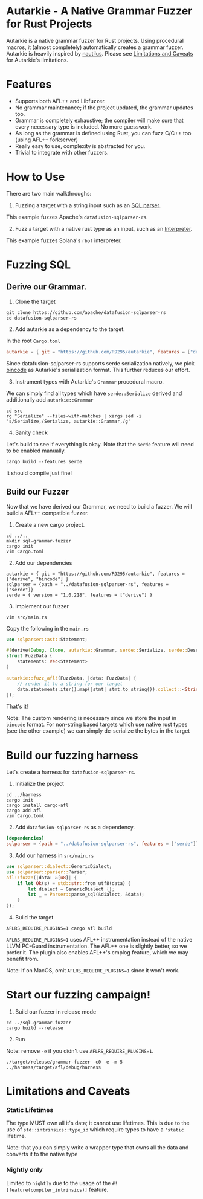 # Autarkie - A Native Grammar Fuzzer for Rust Projects
Autarkie is a native grammar fuzzer for Rust projects. Using procedural macros, it (almost completely) automatically creates a grammar fuzzer. Autarkie is heavily inspired by [nautilus](https://github.com/nautilus-fuzz/nautilus). Please see [Limitations and Caveats](#limitations-and-caveats) for Autarkie's limitations.

# Features
- Supports both AFL++ and Libfuzzer.
- No grammar maintenance; if the project updated, the grammar updates too.
- Grammar is completely exhaustive; the compiler will make sure that every necessary type is included. No more guesswork.
- As long as the grammar is defined using Rust, you can fuzz C/C++ too (using AFL++ forkserver)
- Really easy to use, complexity is abstracted for you.
- Trivial to integrate with other fuzzers.


# How to Use
There are two main walkthroughs:
1. Fuzzing a target with a string input such as an [SQL parser](https://github.com/apache/datafusion-sqlparser-rs).

This example fuzzes Apache's ``datafusion-sqlparser-rs``.

2. Fuzz a target with a native rust type as an input, such as an [Interpreter](https://github.com/solana-labs/rbpf).

This example fuzzes Solana's ``rbpf`` interpreter.

# Fuzzing SQL
## Derive our Grammar.
1. Clone the target
```
git clone https://github.com/apache/datafusion-sqlparser-rs
cd datafusion-sqlparser-rs
```
2. Add autarkie as a dependency to the target. 

In the root ``Cargo.toml``
``` toml
autarkie = { git = "https://github.com/R9295/autarkie", features = ["derive", "bincode"] }
```
Since datafusion-sqlparser-rs supports serde serialization natively, we pick [bincode](https://github.com/bincode-org/bincode) as Autarkie's serialization format. 
This further reduces our effort.

3. Instrument types with Autarkie's ``Grammar`` procedural macro.

We can simply find all types which have ``serde::Serialize`` derived and additionally add ``autarkie::Grammar``

```
cd src
rg "Serialize" --files-with-matches | xargs sed -i 's/Serialize,/Serialize, autarkie::Grammar,/g'
```

4. Sanity check

Let's build to see if everything is okay. Note that the ``serde`` feature will need to be enabled manually.
```
cargo build --features serde
```
It should compile just fine!

## Build our Fuzzer
Now that we have derived our Grammar, we need to build a fuzzer. 
We will build a AFL++ compatible fuzzer.
1. Create a new cargo project.
```
cd ../.. 
mkdir sql-grammar-fuzzer
cargo init
vim Cargo.toml
```
2. Add our dependencies
```
autarkie = { git = "https://github.com/R9295/autarkie", features = ["derive", "bincode"] }
sqlparser = {path = "../datafusion-sqlparser-rs", features = ["serde"]}
serde = { version = "1.0.218", features = ["derive"] }
```

3. Implement our fuzzer
```
vim src/main.rs
```
Copy the following in the ``main.rs``
``` rust
use sqlparser::ast::Statement;

#[derive(Debug, Clone, autarkie::Grammar, serde::Serialize, serde::Deserialize)]
struct FuzzData {
    statements: Vec<Statement> 
}

autarkie::fuzz_afl!(FuzzData, |data: FuzzData| {
    // render it to a string for our target
    data.statements.iter().map(|stmt| stmt.to_string()).collect::<String>().into_bytes()
});
```
That's it!

Note: The custom rendering is necessary since we store the input in ``bincode`` format. 
For non-string based targets which use native rust types (see the other example) we can simply de-serialize the bytes in the target


# Build our fuzzing harness
Let's create a harness for ``datafusion-sqlparser-rs``.

1. Initialize the project
```
cd ../harness
cargo init
cargo install cargo-afl
cargo add afl
vim Cargo.toml
```

2. Add ``datafusion-sqlparser-rs`` as a dependency.
``` toml
[dependencies]
sqlparser = {path = "../datafusion-sqlparser-rs", features = ["serde"]}
```

3. Add our harness in ``src/main.rs``
``` rust
use sqlparser::dialect::GenericDialect;
use sqlparser::parser::Parser;
afl::fuzz!(|data: &[u8]| {
    if let Ok(s) = std::str::from_utf8(data) {
        let dialect = GenericDialect {};
        let _ = Parser::parse_sql(&dialect, &data);
    }
});
```
4. Build the target
```
AFLRS_REQUIRE_PLUGINS=1 cargo afl build
```
``AFLRS_REQUIRE_PLUGINS=1`` uses AFL++ instrumentation instead of the native LLVM PC-Guard instrumentation. The AFL++ one is slightly better, so we prefer it. The plugin also enables AFL++'s cmplog feature, which we may benefit from.

Note: If on MacOS, omit ``AFLRS_REQUIRE_PLUGINS=1`` since it won't work.


# Start our fuzzing campaign!
1. Build our fuzzer in release mode
```
cd ../sql-grammar-fuzzer
cargo build --release
```

2. Run

Note: remove ``-e`` if you didn't use ``AFLRS_REQUIRE_PLUGINS=1``.

```
./target/release/grammar-fuzzer -c0 -e -m 5 ../harness/target/afl/debug/harness
```
# Limitations and Caveats
### Static Lifetimes
The type MUST own all it's data; it cannot use lifetimes. This is due to the use of ``std::intrinsics::type_id`` which require types to have a ``'static`` lifetime.

Note: that you can simply write a wrapper type that owns all the data and converts it to the native type
### Nightly only
Limited to ``nightly`` due to the usage of  the ``#![feature(compiler_intrinsics)]`` feature.
